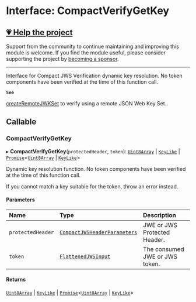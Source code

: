 # Interface: CompactVerifyGetKey

## [💗 Help the project](https://github.com/sponsors/panva)

Support from the community to continue maintaining and improving this module is welcome. If you find the module useful, please consider supporting the project by [becoming a sponsor](https://github.com/sponsors/panva).

---

Interface for Compact JWS Verification dynamic key resolution. No token components have been
verified at the time of this function call.

**`See`**

[createRemoteJWKSet](../functions/jwks_remote.createRemoteJWKSet.md#function-createremotejwkset) to verify using a remote JSON Web Key Set.

## Callable

### CompactVerifyGetKey

▸ **CompactVerifyGetKey**(`protectedHeader`, `token`): [`Uint8Array`]( https://developer.mozilla.org/en-US/docs/Web/JavaScript/Reference/Global_Objects/Uint8Array ) \| [`KeyLike`](../types/types.KeyLike.md) \| [`Promise`]( https://developer.mozilla.org/en-US/docs/Web/JavaScript/Reference/Global_Objects/Promise )<[`Uint8Array`]( https://developer.mozilla.org/en-US/docs/Web/JavaScript/Reference/Global_Objects/Uint8Array ) \| [`KeyLike`](../types/types.KeyLike.md)\>

Dynamic key resolution function. No token components have been verified at the time of this
function call.

If you cannot match a key suitable for the token, throw an error instead.

#### Parameters

| Name | Type | Description |
| :------ | :------ | :------ |
| `protectedHeader` | [`CompactJWSHeaderParameters`](types.CompactJWSHeaderParameters.md) | JWE or JWS Protected Header. |
| `token` | [`FlattenedJWSInput`](types.FlattenedJWSInput.md) | The consumed JWE or JWS token. |

#### Returns

[`Uint8Array`]( https://developer.mozilla.org/en-US/docs/Web/JavaScript/Reference/Global_Objects/Uint8Array ) \| [`KeyLike`](../types/types.KeyLike.md) \| [`Promise`]( https://developer.mozilla.org/en-US/docs/Web/JavaScript/Reference/Global_Objects/Promise )<[`Uint8Array`]( https://developer.mozilla.org/en-US/docs/Web/JavaScript/Reference/Global_Objects/Uint8Array ) \| [`KeyLike`](../types/types.KeyLike.md)\>
